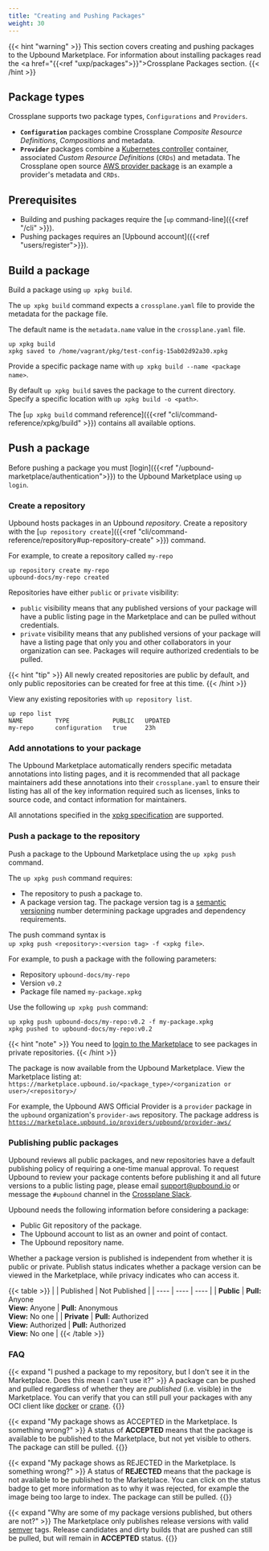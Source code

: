 ```yaml
---
title: "Creating and Pushing Packages"
weight: 30
---
```


{{< hint "warning" >}}
This section covers creating and pushing packages to the Upbound Marketplace. For information about installing packages read the <a href="{{<ref "uxp/packages">}}">Crossplane Packages</a> section.
{{< /hint >}}

## Package types
Crossplane supports two package types, `Configurations` and `Providers`.

* **`Configuration`** packages combine Crossplane _Composite Resource Definitions_, _Compositions_ and metadata. 
* **`Provider`** packages combine a [Kubernetes controller](https://kubernetes.io/docs/concepts/architecture/controller/) container, associated _Custom Resource Definitions_ (`CRDs`) and metadata. The Crossplane open source [AWS provider package](https://github.com/crossplane-contrib/provider-aws/tree/master/package) is an example a provider's metadata and `CRDs`.

## Prerequisites

* Building and pushing packages require the [`up` command-line]({{<ref "/cli" >}}).
* Pushing packages requires an [Upbound account]({{<ref "users/register">}}).

## Build a package
Build a package using `up xpkg build`. 

The `up xpkg build` command expects a `crossplane.yaml` file to provide the metadata for the package file. 

The default name is the `metadata.name` value in the `crossplane.yaml` file. 

```shell
up xpkg build
xpkg saved to /home/vagrant/pkg/test-config-15ab02d92a30.xpkg
```

Provide a specific package name with `up xpkg build --name <package name>`.

By default `up xpkg build` saves the package to the current directory. Specify a specific location with `up xpkg build -o <path>`.

The [`up xpkg build` command reference]({{<ref "cli/command-reference/xpkg/build" >}}) contains all available options.

## Push a package
Before pushing a package you must [login]({{<ref "/upbound-marketplace/authentication">}}) to the Upbound Marketplace using `up login`.

### Create a repository
Upbound hosts packages in an Upbound _repository_. Create a repository with the [`up repository create`]({{<ref "cli/command-reference/repository#up-repository-create" >}}) command.

For example, to create a repository called `my-repo`
```shell
up repository create my-repo
upbound-docs/my-repo created
```
Repositories have either `public` or `private` visibility:
* `public` visibility means that any published versions of your package will have a public listing page in the Marketplace and can be pulled without credentials.
* `private` visibility means that any published versions of your package will have a listing page that only you and other collaborators in your organization can see. Packages will require authorized credentials to be pulled.

{{< hint "tip" >}}
All newly created repositories are public by default, and only public repositories can be created for free at this time.
{{< /hint >}}

View any existing repositories with `up repository list`.
```shell
up repo list
NAME         TYPE            PUBLIC   UPDATED
my-repo      configuration   true     23h
```
### Add annotations to your package
The Upbound Marketplace automatically renders specific metadata annotations into listing pages, and it is recommended that all package maintainers add these annotations into their `crossplane.yaml` to ensure their listing has all of the key information required such as licenses, links to source code, and contact information for maintainers.

All annotations specified in the <a href="https://docs.crossplane.io/v1.10/reference/xpkg/#object-annotations">xpkg specification</a> are supported.

### Push a package to the repository
Push a package to the Upbound Marketplace using the `up xpkg push` command.

The `up xpkg push` command requires:
* The repository to push a package to.
* A package version tag. The package version tag is a <a href="https://semver.org/">semantic versioning</a> number determining package upgrades and dependency requirements.

The push command syntax is  
`up xpkg push <repository>:<version tag> -f <xpkg file>`.

For example, to push a package with the following parameters:
* Repository `upbound-docs/my-repo`
* Version `v0.2`
* Package file named `my-package.xpkg`

Use the following `up xpkg push` command:

```shell
up xpkg push upbound-docs/my-repo:v0.2 -f my-package.xpkg
xpkg pushed to upbound-docs/my-repo:v0.2
```

{{< hint "note" >}}
You need to <a href="https://accounts.upbound.io/login">login to the Marketplace</a> to see packages in private repositories.
{{< /hint >}}

The package is now available from the Upbound Marketplace. View the Marketplace listing at:
`https://marketplace.upbound.io/<package_type>/<organization or user>/<repository>/`

For example, the Upbound AWS Official Provider is a `provider` package in the `upbound` organization's `provider-aws` repository. The package address is <a href="https://marketplace.upbound.io/providers/upbound/provider-aws/">`https://marketplace.upbound.io/providers/upbound/provider-aws/`</a>

### Publishing public packages

Upbound reviews all public packages, and new repositories have a default publishing policy of requiring a one-time manual approval. To request Upbound to review your package contents before publishing it and all future versions to a public listing page, please email support@upbound.io or message the `#upbound` channel in the [Crossplane Slack](https://slack.crossplane.io/).

Upbound needs the following information before considering a package:
* Public Git repository of the package.
* The Upbound account to list as an owner and point of contact.
* The Upbound repository name.

Whether a package version is published is independent from whether it is public or private. Publish status indicates whether a package version can be viewed in the Marketplace, while privacy indicates who can access it.

{{< table >}}
| | Published | Not Published |
| ---- | ---- | ---- | 
| <b>Public</b> | **Pull:** Anyone<br>**View:** Anyone | **Pull:** Anonymous<br>**View:** No one | 
| <b>Private</b> | **Pull:** Authorized<br>**View:** Authorized | **Pull:** Authorized<br>**View:** No one | 
{{< /table >}}

### FAQ

{{< expand "I pushed a package to my repository, but I don't see it in the Marketplace. Does this mean I can't use it?" >}}
A package can be pushed and pulled regardless of whether they are _published_ (i.e. visible) in the Marketplace. You can verify that you can still pull your packages with any OCI client like [docker](https://docs.docker.com/get-docker/) or [crane](https://github.com/google/go-containerregistry/blob/main/cmd/crane/README.md).
{{</expand >}}

{{< expand "My package shows as ACCEPTED in the Marketplace. Is something wrong?" >}}
A status of __ACCEPTED__ means that the package is available to be published to the Marketplace, but not yet visible to others. The package can still be pulled.
{{</expand >}}

{{< expand "My package shows as REJECTED in the Marketplace. Is something wrong?" >}}
A status of __REJECTED__ means that the package is not available to be published to the Marketplace. You can click on the status badge to get more information as to why it was rejected, for example the image being too large to index. The package can still be pulled.
{{</expand >}}

{{< expand "Why are some of my package versions published, but others are not?" >}}
The Marketplace only publishes release versions with valid [semver](https://semver.org/) tags. Release candidates and dirty builds that are pushed can still be pulled, but will remain in __ACCEPTED__ status.
{{</expand >}}